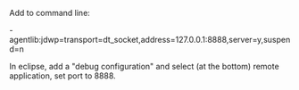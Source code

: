 Add to command line:

-agentlib:jdwp=transport=dt_socket,address=127.0.0.1:8888,server=y,suspend=n

In eclipse, add a "debug configuration" and select (at the bottom) remote application, set port to 8888.